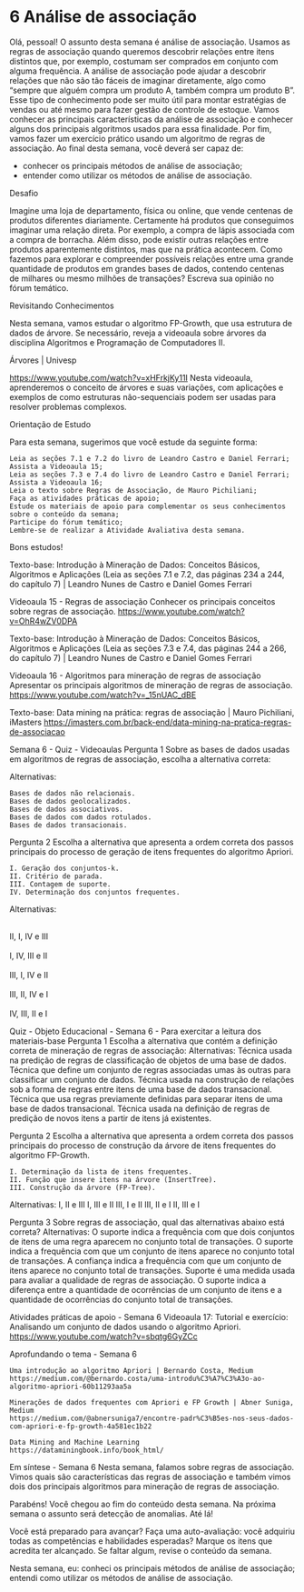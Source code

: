 # 6 Análise de associação

Olá, pessoal! O assunto desta semana é análise de associação. Usamos as regras de associação quando queremos descobrir relações entre itens distintos que, por exemplo, costumam ser comprados em conjunto com alguma frequência.
A análise de associação pode ajudar a descobrir relações que não são tão fáceis de imaginar diretamente, algo como “sempre que alguém compra um produto A, também compra um produto B”. Esse tipo de conhecimento pode ser muito útil para montar estratégias de vendas ou até mesmo para fazer gestão de controle de estoque.
Vamos conhecer as principais características da análise de associação e conhecer alguns dos principais algoritmos usados para essa finalidade.
Por fim, vamos fazer um exercício prático usando um algoritmo de regras de associação.
Ao final desta semana, você deverá ser capaz de:

   * conhecer os principais métodos de análise de associação;
   * entender como utilizar os métodos de análise de associação.

Desafio

Imagine uma loja de departamento, física ou online, que vende centenas de produtos diferentes diariamente. Certamente há produtos que conseguimos imaginar uma relação direta. Por exemplo, a compra de lápis associada com a compra de borracha. Além disso, pode existir outras relações entre produtos aparentemente distintos, mas que na prática acontecem.
Como fazemos para explorar e compreender possíveis relações entre uma grande quantidade de produtos em grandes bases de dados, contendo centenas de milhares ou mesmo milhões de transações? Escreva sua opinião no fórum temático.

Revisitando Conhecimentos

Nesta semana, vamos estudar o algoritmo FP-Growth, que usa estrutura de dados de árvore. Se necessário, reveja a videoaula sobre árvores da disciplina Algoritmos e Programação de Computadores II.

Árvores | Univesp

https://www.youtube.com/watch?v=xHFrkjKy11I
Nesta videoaula, aprenderemos o conceito de árvores e suas variações, com aplicações e exemplos de como estruturas não-sequenciais podem ser usadas para resolver problemas complexos.


Orientação de Estudo

Para esta semana, sugerimos que você estude da seguinte forma:

    Leia as seções 7.1 e 7.2 do livro de Leandro Castro e Daniel Ferrari;
    Assista a Videoaula 15;
    Leia as seções 7.3 e 7.4 do livro de Leandro Castro e Daniel Ferrari;
    Assista a Videoaula 16;
    Leia o texto sobre Regras de Associação, de Mauro Pichiliani;
    Faça as atividades práticas de apoio;
    Estude os materiais de apoio para complementar os seus conhecimentos sobre o conteúdo da semana;
    Participe do fórum temático;
    Lembre-se de realizar a Atividade Avaliativa desta semana.

Bons estudos!

Texto-base: 
Introdução à Mineração de Dados: Conceitos Básicos, Algoritmos e Aplicações (Leia as seções 7.1 e 7.2, das páginas 234 a 244, do capítulo 7) | 
Leandro Nunes de Castro e Daniel Gomes Ferrari

Videoaula 15 - Regras de associação 
Conhecer os principais conceitos sobre regras de associação.
https://www.youtube.com/watch?v=OhR4wZV0DPA

Texto-base: 
Introdução à Mineração de Dados: Conceitos Básicos, Algoritmos e Aplicações (Leia as seções 7.3 e 7.4, das páginas 244 a 266, do capítulo 7) | 
Leandro Nunes de Castro e Daniel Gomes Ferrari

Videoaula 16 - Algoritmos para mineração de regras de associação 
Apresentar os principais algoritmos de mineração de regras de associação.
https://www.youtube.com/watch?v=_15nUAC_dBE

Texto-base: Data mining na prática: regras de associação | Mauro Pichiliani, iMasters
https://imasters.com.br/back-end/data-mining-na-pratica-regras-de-associacao

Semana 6 - Quiz - Videoaulas
Pergunta 1
Sobre as bases de dados usadas em algoritmos de regras de associação, escolha a alternativa correta:

Alternativas: 

    Bases de dados não relacionais.
    Bases de dados geolocalizados.
    Bases de dados associativos.
    Bases de dados com dados rotulados.
    Bases de dados transacionais.

Pergunta 2
Escolha a alternativa que apresenta a ordem correta dos passos principais do processo de geração de itens frequentes do algoritmo Apriori. 

    I. Geração dos conjuntos-k. 
    II. Critério de parada. 
    III. Contagem de suporte. 
    IV. Determinação dos conjuntos frequentes. 
    
Alternativas: 

<br>    II, I, IV e III <br/>
<br>    I, IV, III e II <br/>
<br>    III, I, IV e II <br/>
<br>    III, II, IV e I <br/>
<br>    IV, III, II e I <br/>

Quiz - Objeto Educacional - Semana 6 - Para exercitar a leitura dos materiais-base
Pergunta 1
Escolha a alternativa que contém a definição correta de mineração de regras de associação: 
Alternativas: 
    Técnica usada na predição de regras de classificação de objetos de uma base de dados.
    Técnica que define um conjunto de regras associadas umas às outras para classificar um conjunto de dados.
    Técnica usada na construção de relações sob a forma de regras entre itens de uma base de dados transacional.
    Técnica que usa regras previamente definidas para separar itens de uma base de dados transacional.
    Técnica usada na definição de regras de predição de novos itens a partir de itens já existentes. 

Pergunta 2
Escolha a alternativa que apresenta a ordem correta dos passos principais do processo de construção da árvore de itens frequentes do algoritmo FP-Growth. 

    I. Determinação da lista de itens frequentes. 
    II. Função que insere itens na árvore (InsertTree). 
    III. Construção da árvore (FP-Tree). 
Alternativas: 
    I, II e III
    I, III e II
    III, I e II
    III, II e I
    II, III e I

Pergunta 3
Sobre regras de associação, qual das alternativas abaixo está correta?
Alternativas: 
    O suporte indica a frequência com que dois conjuntos de itens de uma regra aparecem no conjunto total de transações. 
    O suporte indica a frequência com que um conjunto de itens aparece no conjunto total de transações.
    A confiança indica a frequência com que um conjunto de itens aparece no conjunto total de transações.
    Suporte é uma medida usada para avaliar a qualidade de regras de associação.
    O suporte indica a diferença entre a quantidade de ocorrências de um conjunto de itens e a quantidade de ocorrências do conjunto total de transações.


Atividades práticas de apoio - Semana 6 
Videoaula 17: Tutorial e exercício: Analisando um conjunto de dados usando o algoritmo Apriori.
https://www.youtube.com/watch?v=sbqtg6GyZCc

Aprofundando o tema - Semana 6

    Uma introdução ao algoritmo Apriori | Bernardo Costa, Medium
    https://medium.com/@bernardo.costa/uma-introdu%C3%A7%C3%A3o-ao-algoritmo-apriori-60b11293aa5a
    
    Minerações de dados frequentes com Apriori e FP Growth | Abner Suniga, Medium
    https://medium.com/@abnersuniga7/encontre-padr%C3%B5es-nos-seus-dados-com-apriori-e-fp-growth-4a581ec1b22
    
    Data Mining and Machine Learning
    https://dataminingbook.info/book_html/

Em síntese - Semana 6
Nesta semana, falamos sobre regras de associação. Vimos quais são características das regras de associação e também vimos dois dos principais algoritmos para mineração de regras de associação.

Parabéns! Você chegou ao fim do conteúdo desta semana.
Na próxima semana o assunto será detecção de anomalias. Até lá!

Você está preparado para avançar? Faça uma auto-avaliação: você adquiriu todas as competências e habilidades esperadas? Marque os itens que acredita ter alcançado. Se faltar algum, revise o conteúdo da semana.

Nesta semana, eu:
conheci os principais métodos de análise de associação;
entendi como utilizar os métodos de análise de associação.

